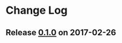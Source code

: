# Change Log

## Release [0.1.0] on 2017-02-26

[0.1.0]: https://github.com/stuartsierra/component.repl/tree/0.1.0